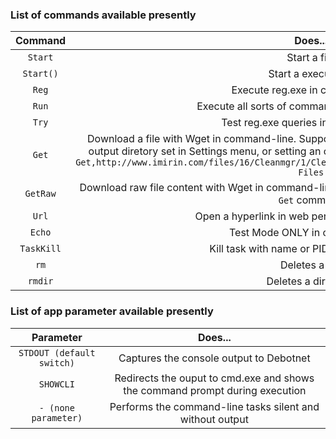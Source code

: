 ### List of commands available presently

Command| Does...
:-----:|:-----:
`Start`|Start a file
`Start()`|Start a executable
`Reg`|Execute reg.exe in command-line
`Run`|Execute all sorts of commands in command-line
`Try`|Test reg.exe queries in command-line
`Get`|Download a file with Wget in command-line. Support `DEFAULT` paramter, to download content to output diretory set in Settings menu, or setting an custom output path after download URL, e.g. `Get,http://www.imirin.com/files/16/Cleanmgr/1/Cleanmgr.zip,C:\%UserProfile\Desktop\Debotnet-Files` 
`GetRaw`|Download raw file content with Wget in command-line. Custom output directory is supported as in `Get` command
`Url`|Open a hyperlink in web per default web browser
`Echo`|Test Mode ONLY in command-line
`TaskKill`|Kill task with name or PID in command-line
`rm`|Deletes a file
`rmdir`|Deletes a directory

### List of app parameter available presently

Parameter| Does...
:-----:|:-----:
`STDOUT (default switch)`|Captures the console output to Debotnet
`SHOWCLI`|Redirects the ouput to cmd.exe and shows the command prompt during execution
`- (none parameter)`|Performs the command-line tasks silent and without output
